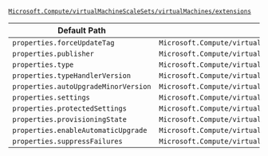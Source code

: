 [`Microsoft.Compute/virtualMachineScaleSets/virtualMachines/extensions`](https://docs.microsoft.com/en-us/azure/templates/microsoft.compute/virtualmachinescalesets/virtualmachines/extensions)

| Default Path | Alias |
|---|---|
| `properties.forceUpdateTag` | `Microsoft.Compute/virtualMachineScaleSets/virtualMachines/extensions/forceUpdateTag` |
| `properties.publisher` | `Microsoft.Compute/virtualMachineScaleSets/virtualMachines/extensions/publisher` |
| `properties.type` | `Microsoft.Compute/virtualMachineScaleSets/virtualMachines/extensions/type` |
| `properties.typeHandlerVersion` | `Microsoft.Compute/virtualMachineScaleSets/virtualMachines/extensions/typeHandlerVersion` |
| `properties.autoUpgradeMinorVersion` | `Microsoft.Compute/virtualMachineScaleSets/virtualMachines/extensions/autoUpgradeMinorVersion` |
| `properties.settings` | `Microsoft.Compute/virtualMachineScaleSets/virtualMachines/extensions/settings` |
| `properties.protectedSettings` | `Microsoft.Compute/virtualMachineScaleSets/virtualMachines/extensions/protectedSettings` |
| `properties.provisioningState` | `Microsoft.Compute/virtualMachineScaleSets/virtualMachines/extensions/provisioningState` |
| `properties.enableAutomaticUpgrade` | `Microsoft.Compute/virtualMachineScaleSets/virtualMachines/extensions/enableAutomaticUpgrade` |
| `properties.suppressFailures` | `Microsoft.Compute/virtualMachineScaleSets/virtualMachines/extensions/suppressFailures` |


